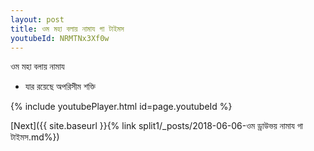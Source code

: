 ```yaml
---
layout: post
title: ওম মহা বলায় নামায গা টাইমস
youtubeId: NRMTNx3Xf0w
---
```

 
 
 ওম মহা বলায় নামায  
 
 -  যার রয়েছে অপরিসীম শক্তি 
 
  
 
  
 
 
 
 
 
 


{% include youtubePlayer.html id=page.youtubeId %}
 
[Next]({{ site.baseurl }}{% link  split1/_posts/2018-06-06-ওম ড্রাউভয় নামায গা টাইমস.md%})
 
